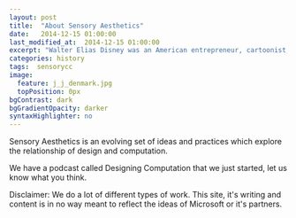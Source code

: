 ```yaml
---
layout: post
title:  "About Sensory Aesthetics"
date:   2014-12-15 01:00:00
last_modified_at:  2014-12-15 01:00:00
excerpt: "Walter Elias Disney was an American entrepreneur, cartoonist, animator, voice actor, and film producer. As a prominent..."
categories: history
tags:  sensorycc
image:
  feature: j_j_denmark.jpg
  topPosition: 0px
bgContrast: dark
bgGradientOpacity: darker
syntaxHighlighter: no
---
```


Sensory Aesthetics is an evolving set of ideas and practices which explore the relationship of design and computation. 

We have a podcast called Designing Computation that we just started, let us know what you think.

Disclaimer: We do a lot of different types of work. This site, it's writing and content is in no way meant to reflect the ideas of Microsoft or it's partners.
